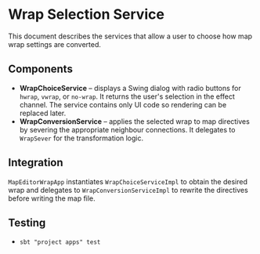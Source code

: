 # Wrap Selection Service

This document describes the services that allow a user to choose how map wrap
settings are converted.

## Components
- **WrapChoiceService** – displays a Swing dialog with radio buttons for
  `hwrap`, `vwrap`, or `no-wrap`. It returns the user's selection in the effect
  channel. The service contains only UI code so rendering can be replaced later.
- **WrapConversionService** – applies the selected wrap to map directives by
  severing the appropriate neighbour connections. It delegates to
  `WrapSever` for the transformation logic.

## Integration
`MapEditorWrapApp` instantiates `WrapChoiceServiceImpl` to obtain the desired
wrap and delegates to `WrapConversionServiceImpl` to rewrite the directives
before writing the map file.

## Testing
- `sbt "project apps" test`
